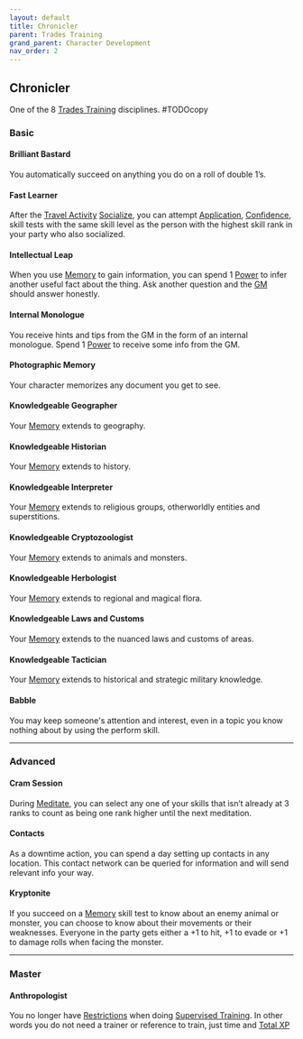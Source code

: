 ```yaml
---
layout: default
title: Chronicler
parent: Trades Training
grand_parent: Character Development
nav_order: 2
---
```

## Chronicler
One of the 8 [Trades Training](Trades-Training) disciplines.
#TODOcopy 

### Basic

#### Brilliant Bastard
You automatically succeed on anything you do on a roll of double 1’s.

#### Fast Learner
After the [Travel Activity](Activities#Travel%20Activity) [Socialize](Activities#Socialize), you can attempt [Application](Intelligence#Application), [Confidence](Communication#Confidence), skill tests with the same skill level as the person with the highest skill rank in your party who also socialized. 

#### Intellectual Leap
When you use [Memory](Intelligence#Memory) to gain information, you can spend 1 [Power](Stats#Power) to infer another useful fact about the thing. Ask another question and the [GM](How-To-Play#GM) should answer honestly.

#### Internal Monologue
You receive hints and tips from the GM in the form of an internal monologue. Spend 1 [Power](Stats#Power) to receive some info from the GM.

#### Photographic Memory
Your character memorizes any document you get to see.                   

#### Knowledgeable Geographer
Your [Memory](Intelligence#Memory) extends to geography.

#### Knowledgeable Historian
Your [Memory](Intelligence#Memory) extends to history.

#### Knowledgeable Interpreter
Your [Memory](Intelligence#Memory) extends to religious groups, otherworldly entities and superstitions.

#### Knowledgeable Cryptozoologist
Your [Memory](Intelligence#Memory) extends to animals and monsters.

#### Knowledgeable Herbologist
Your [Memory](Intelligence#Memory) extends to regional and magical flora.

#### Knowledgeable Laws and Customs
Your [Memory](Intelligence#Memory) extends to the nuanced laws and customs of areas.

#### Knowledgeable Tactician
Your [Memory](Intelligence#Memory) extends to historical and strategic military knowledge.

#### Babble
You may keep someone's attention and interest, even in a topic you know nothing about by using the perform skill.

---
### Advanced
#### Cram Session
During [Meditate](Activities#Meditate), you can select any one of your skills that isn’t already at 3 ranks to count as being one rank higher until the next meditation.

#### Contacts
As a downtime action, you can spend a day setting up contacts in any location. This contact network can be queried for information and will send relevant info your way.

#### Kryptonite
If you succeed on a [Memory](Intelligence#Memory) skill test to know about an enemy animal or monster, you can choose to know about their movements or their weaknesses. Everyone in the party gets either a +1 to hit, +1 to evade or +1 to damage rolls when facing the monster.

---
### Master

#### Anthropologist
You no longer have [Restrictions](Character-Development#Restrictions) when doing [Supervised Training](Activities#Supervised%20Training). In other words you do not need a trainer or reference to train, just time and [Total XP](Stats#Total%20XP)